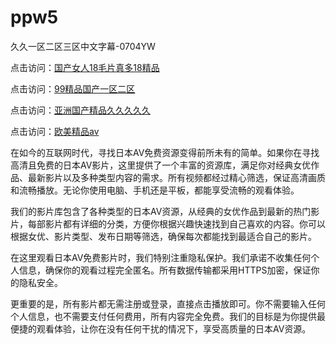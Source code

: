 # ppw5
久久一区二区三区中文字幕-0704YW


点击访问：<a href="https://cfad.pages.dev/">国产女人18毛片真多18精品</a>

点击访问：<a href="https://gfd-5xg.pages.dev/">99精品国产一区二区</a>

点击访问：<a href="https://fdhf-454.pages.dev/">亚洲国产精品久久久久久</a>

点击访问：<a href="https://bered.pages.dev/">欧美精品aⅴ</a>

在如今的互联网时代，寻找日本AV免费资源变得前所未有的简单。如果你在寻找高清且免费的日本AV影片，这里提供了一个丰富的资源库，满足你对经典女优作品、最新影片以及多种类型内容的需求。所有视频都经过精心筛选，保证高清画质和流畅播放。无论你使用电脑、手机还是平板，都能享受流畅的观看体验。

我们的影片库包含了各种类型的日本AV资源，从经典的女优作品到最新的热门影片，每部影片都有详细的分类，方便你根据兴趣快速找到自己喜欢的内容。你可以根据女优、影片类型、发布日期等筛选，确保每次都能找到最适合自己的影片。

在这里观看日本AV免费影片时，我们特别注重隐私保护。我们承诺不收集任何个人信息，确保你的观看过程完全匿名。所有数据传输都采用HTTPS加密，保证你的隐私安全。

更重要的是，所有影片都无需注册或登录，直接点击播放即可。你不需要输入任何个人信息，也不需要支付任何费用，所有内容完全免费。我们的目标是为你提供最便捷的观看体验，让你在没有任何干扰的情况下，享受高质量的日本AV资源。

<span style="display:none;">[Canonical link](）</span>
